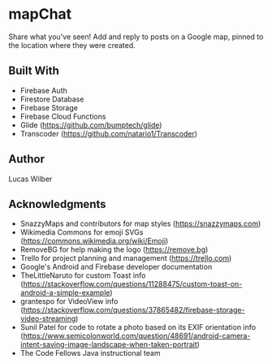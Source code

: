 # mapChat
Share what you've seen! Add and reply to posts on a Google map, pinned to the location where they were created.

## Built With
* Firebase Auth
* Firestore Database
* Firebase Storage
* Firebase Cloud Functions
* Glide (https://github.com/bumptech/glide)
* Transcoder (https://github.com/natario1/Transcoder)

## Author
Lucas Wilber

## Acknowledgments
* SnazzyMaps and contributors for map styles (https://snazzymaps.com)
* Wikimedia Commons for emoji SVGs (https://commons.wikimedia.org/wiki/Emoji)
* RemoveBG for help making the logo (https://remove.bg)
* Trello for project planning and management (https://trello.com)
* Google's Android and Firebase developer documentation
* TheLittleNaruto for custom Toast info (https://stackoverflow.com/questions/11288475/custom-toast-on-android-a-simple-example)
* grantespo for VideoView info (https://stackoverflow.com/questions/37865482/firebase-storage-video-streaming)
* Sunil Patel for code to rotate a photo based on its EXIF orientation info (https://www.semicolonworld.com/question/48691/android-camera-intent-saving-image-landscape-when-taken-portrait)
* The Code Fellows Java instructional team
